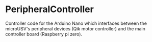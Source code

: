 # PeripheralController

Controller code for the Arduino Nano which interfaces between the microUSV's peripheral devices (Qik motor controller) and the main controller board (Raspberry pi zero).
